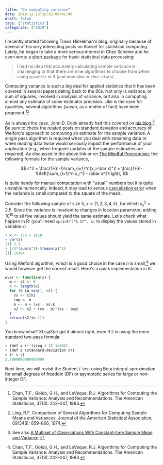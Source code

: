 ```yaml
---
title: "On computing variance"
date: 2019-12-13T18:02:06+01:00
draft: false
tags: ["statistics"]
categories: ["2019"]
---
```


I recently started following Travis Hinkelman's blog, originally because of several of his very interesting posts on Racket for statistical computing. Lately, he began to take a more serious interest in Chez Scheme and he even wrote a [short package](https://www.travishinkelman.com/post/writing-chez-scheme-library/) for basic statistical data processing:

> I had no idea that accurately calculating sample variance is challenging or that there are nine algorithms to choose from when using `quantile` in R (and now also in `chez-stats`).

Computing variance is such a big deal for applied statistics that it has been covered in several papers dating back to the 80s. Not only is variance, or sum of squares, involved in analysis of variance, but also in computing almost any estimate of some estimator precision. Like is the case for quantiles, several algorithms (*seven*, as a matter of fact) have been proposed.[^1][^2]

As is always the case, John D. Cook already had this covered on [his blog](https://www.johndcook.com/blog/standard_deviation/).[^3] Be sure to check the related posts on standard deviation and accuracy of Welford's approach to computing an estimate for the sample variance. A single pass algorithm is required when you deal with streaming data or when reading data twice would seriously impact the performance of your application (e.g., when frequent updates of the sample estimates are required). As discussed in the above link or on [The Mindful Programmer](https://jonisalonen.com/2013/deriving-welfords-method-for-computing-variance/), the following formula for the sample variance,

$$ s^2 = \frac{1}{n-1}\sum_{i=1}^n(x_i-\bar x)^2 = \frac{1}{n-1}\left(\sum_{i=1}^n x_i^2 - n\bar x^2\right), $$

is quite handy for manual computation with "usual" numbers but it is quite unstable numerically. Indeed, it may lead to serious [cancellation error](https://en.wikipedia.org/wiki/Loss_of_significance) when the variance is small compared to the square of the mean. 

Consider the following sample of size 5, $x=\{1, 2, 3, 4, 5\}$, for which $s_x^2=2.5$. Since the variance is invariant to changes in location parameter, adding 10<sup>10</sup> to all five values should yield the same estimate. Let's check what happen in R: (you'll need `sprintf("%.1f", x)` to display the values stored in variable `x`)

```R
> x <- 1:5 + 1e10
> var(x)
[1] 2.5
> 1/4*(sum(x^2)-5*mean(x)^2)
[1] 16384
```

Using Welford algorithm, which is a good choice in the case *n* is small,[^1] we would however get the correct result. Here's a quick implementation in R:

```R
wvar <- function(x) {
  m <- s2 <- 0
  n <- length(x)
  for (k in seq(1, n)) {
    xs <- x[k]
    tmp <- m
    m <- m + (xs - m)/k
    s2 <- s2 + (xs - m)*(xs - tmp)
  }
  return(s2/(n-1))
}
```

You know what? XLispStat got it almost right, even if it is using the more standard two-pass formula:

```lisp
> (def x (+ (iseq 1 5) 1e10))
> (def s (standard-deviation x))
> (* s s)
2.5000000000000004
```

Next time, we will revisit the Student *t*-test using Beta integral aproximation for small degrees of freedom (DF) or asymptotic series for large or non-integer DF.



[^1]: Chan, T.F., Golub, G.H., and LeVeque, R.J. Algorithms for Computing the Sample Variance: Analysis and Recommendations. The American Statistician, 37(3): 242–247, 1983.
[^2]: Ling, R.F. Comparison of Several Algorithms for Computing Sample Means and Variances. Journal of the American Statistical Association, 69(348): 859–866, 1974.
[^3]: See also [A Multiset of Observations With Constant-time Sample Mean and Variance](https://pvk.ca/Blog/2019/11/30/a-multiset-of-observations-with-constant-time-sample-mean-and-variance/).